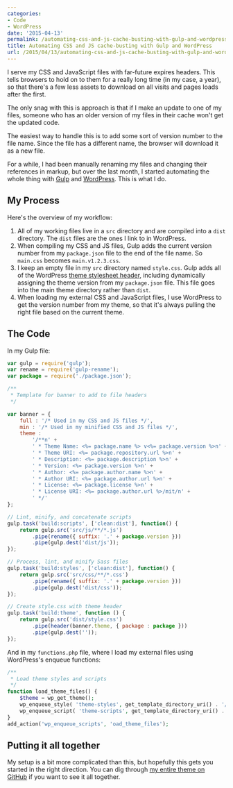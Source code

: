 ```yaml
---
categories:
- Code
- WordPress
date: '2015-04-13'
permalink: /automating-css-and-js-cache-busting-with-gulp-and-wordpress/
title: Automating CSS and JS cache-busting with Gulp and WordPress
url: /2015/04/13/automating-css-and-js-cache-busting-with-gulp-and-wordpress
---
```


I serve my CSS and JavaScript files with far-future expires headers. This tells browsers to hold on to them for a really long time (in my case, a year), so that there's a few less assets to download on all visits and pages loads after the first.

The only snag with this is approach is that if I make an update to one of my files, someone who has an older version of my files in their cache won't get the updated code.

The easiest way to handle this is to add some sort of version number to the file name. Since the file has a different name, the browser will download it as a new file.

For a while, I had been manually renaming my files and changing their references in markup, but over the last month, I started automating the whole thing with [Gulp](http://gulpjs.com/) and [WordPress](https://wordpress.org/). This is what I do.

<!--more-->

## My Process

Here's the overview of my workflow:

1. All of my working files live in a `src` directory and are compiled into a `dist` directory. The `dist` files are the ones I link to in WordPress.
2. When compiling my CSS and JS files, Gulp adds the current version number from my `package.json` file to the end of the file name. So `main.css` becomes `main.v1.2.3.css`.
3. I keep an empty file in my `src` directory named `style.css`. Gulp adds all of the WordPress [theme stylesheet header](https://codex.wordpress.org/Theme_Development#Theme_Stylesheet), including dynamically assigning the theme version from my `package.json` file. This file goes into the main theme directory rather than `dist`.
4. When loading my external CSS and JavaScript files, I use WordPress to get the version number from my theme, so that it's always pulling the right file based on the current theme.

## The Code

In my Gulp file:

```javascript
var gulp = require('gulp');
var rename = require('gulp-rename');
var package = require('./package.json');

/**
 * Template for banner to add to file headers
 */

var banner = {
	full : '/* Used in my CSS and JS files */',
	min : '/* Used in my minified CSS and JS files */',
	theme :
		'/**n' +
		' * Theme Name: <%= package.name %> v<%= package.version %>n' +
		' * Theme URI: <%= package.repository.url %>n' +
		' * Description: <%= package.description %>n' +
		' * Version: <%= package.version %>n' +
		' * Author: <%= package.author.name %>n' +
		' * Author URI: <%= package.author.url %>n' +
		' * License: <%= package.license %>n' +
		' * License URI: <%= package.author.url %>/mit/n' +
		' */'
};

// Lint, minify, and concatenate scripts
gulp.task('build:scripts', ['clean:dist'], function() {
	return gulp.src('src/js/**/*.js')
		.pipe(rename({ suffix: '.' + package.version }))
		.pipe(gulp.dest('dist/js'));
});

// Process, lint, and minify Sass files
gulp.task('build:styles', ['clean:dist'], function() {
	return gulp.src('src/css/**/*.css')
		.pipe(rename({ suffix: '.' + package.version }))
		.pipe(gulp.dest('dist/css'));
});

// Create style.css with theme header
gulp.task('build:theme', function () {
	return gulp.src('dist/style.css')
		.pipe(header(banner.theme, { package : package }))
		.pipe(gulp.dest(''));
});
```

And in my `functions.php` file, where I load my external files using WordPress's enqueue functions:

```php
/**
 * Load theme styles and scripts
 */
function load_theme_files() {
	$theme = wp_get_theme();
	wp_enqueue_style( 'theme-styles', get_template_directory_uri() . '/dist/css/main.' . $theme->get( 'Version' ) . '.css', null, null, 'all' );
	wp_enqueue_script( 'theme-scripts', get_template_directory_uri() . '/dist/js/main.' . $theme->get( 'Version' ) . '.js', null, null, true );
}
add_action('wp_enqueue_scripts', 'oad_theme_files');
```

## Putting it all together

My setup is a bit more complicated than this, but hopefully this gets you started in the right direction. You can dig through [my entire theme on GitHub](https://github.com/cferdinandi/gomakethings) if you want to see it all together.